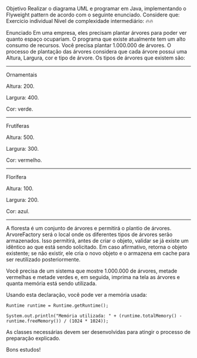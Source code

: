 Objetivo
Realizar o diagrama UML e programar em Java, implementando o Flyweight pattern de acordo com o seguinte enunciado.
Considere que:
Exercicio individual
Nível de complexidade intermediário: 🔥🔥

Enunciado
Em uma empresa, eles precisam plantar árvores para poder ver quanto espaço ocupariam. O programa que existe atualmente tem um alto consumo de recursos. Você precisa plantar 1.000.000 de árvores. O processo de plantação das árvores considera que cada árvore possui uma Altura, Largura, cor e tipo de árvore. Os tipos de árvores que existem são:

---
Ornamentais

Altura: 200.

Largura: 400.

Cor: verde.

---
Frutíferas

Altura: 500.

Largura: 300.

Cor: vermelho.

---
Florífera

Altura: 100.

Largura: 200.

Cor: azul.

---

A floresta é um conjunto de árvores e permitirá o plantio de árvores. ArvoreFactory será o local onde os diferentes tipos de árvores serão armazenados. Isso permitirá, antes de criar o objeto, validar se já existe um idêntico ao que está sendo solicitado. Em caso afirmativo, retorna o objeto existente; se não existir, ele cria o novo objeto e o armazena em cache para ser reutilizado posteriormente.

Você precisa de um sistema que mostre 1.000.000 de árvores, metade vermelhas e metade verdes e, em seguida, imprima na tela as árvores e quanta memória está sendo utilizada.

Usando esta declaração, você pode ver a memória usada:

    Runtime runtime = Runtime.getRuntime();

    System.out.println("Memória utilizada: " + (runtime.totalMemory() - runtime.freeMemory()) / (1024 * 1024));


As classes necessárias devem ser desenvolvidas para atingir o processo de preparação explicado.

Bons estudos!